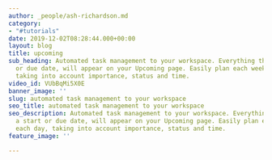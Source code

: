 ```yaml
---
author: _people/ash-richardson.md
category:
- "#tutorials"
date: 2019-12-02T08:28:44.000+00:00
layout: blog
title: upcoming
sub_heading: Automated task management to your workspace. Everything that has a start
  or due date, will appear on your Upcoming page. Easily plan each week and each day,
  taking into account importance, status and time.
video_id: VUbBqMi5X0E
banner_image: ''
slug: automated task management to your workspace
seo_title: automated task management to your workspace
seo_description: Automated task management to your workspace. Everything that has
  a start or due date, will appear on your Upcoming page. Easily plan each week and
  each day, taking into account importance, status and time.
feature_image: ''

---
```

